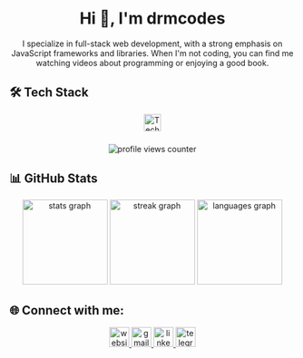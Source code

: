 <h1 align="center">Hi 👋, I'm drmcodes</h1>
<p align="center">I specialize in full-stack web development, with a strong emphasis on JavaScript frameworks and libraries. When I'm not coding, you can find me watching videos about programming or enjoying a good book.</p>

###

## 🛠️ Tech Stack

<div align="center">
  <img src="https://skillicons.dev/icons?i=html,css,js,ts,mongodb,express,react,nodejs,solidity,jest,git,github,postman" height="30" alt="Tech stack icons" />
</div>

###

<div align="center">
  <img src="https://profile-counter.glitch.me/drmcodes/count.svg?" alt="profile views counter" />
</div>

###

## 📊 GitHub Stats

<div align="center">
  <img src="https://github-readme-stats.vercel.app/api?username=drmcodes&hide_title=false&hide_rank=false&show_icons=true&include_all_commits=true&count_private=true&disable_animations=false&theme=dracula&locale=en&hide_border=false" height="150" alt="stats graph"  />
  <img src="https://streak-stats.demolab.com?user=drmcodes&locale=en&mode=daily&theme=dracula&hide_border=false&border_radius=5" height="150" alt="streak graph"  />
  <img src="https://github-readme-stats.vercel.app/api/top-langs?username=drmcodes&locale=en&hide_title=false&layout=compact&card_width=320&langs_count=10&theme=dracula&hide_border=false" height="150" alt="languages graph"  />
</div>

###

###

## 🌐 Connect with me:

<div align="center">
  <a href="https://drmcodes-dev.netlify.app/" target="_blank">
    <img src="https://img.shields.io/static/v1?message=My Website&logo=googlechrome&label=&color=gray&logoColor=white&labelColor=&style=for-the-badge" height="35" alt="website logo" />
  </a>
  <a href="https://mail.google.com/mail/u/3/?pli=1#inbox" target="_blank">
    <img src="https://img.shields.io/static/v1?message=Gmail&logo=gmail&label=&color=D14836&logoColor=white&labelColor=&style=for-the-badge" height="35" alt="gmail logo"  />
  </a>
  <a href="https://www.linkedin.com/in/drmcodes/" target="_blank">
    <img src="https://img.shields.io/static/v1?message=LinkedIn&logo=linkedin&label=&color=0077B5&logoColor=white&labelColor=&style=for-the-badge" height="35" alt="linkedin logo"  />
  </a>
  <a href="https://t.me/drmcodes" target="_blank">
    <img src="https://img.shields.io/static/v1?message=Telegram&logo=telegram&label=&color=229ED9&logoColor=white&labelColor=&style=for-the-badge" height="35" alt="telegram logo" />
  </a>
</div>

